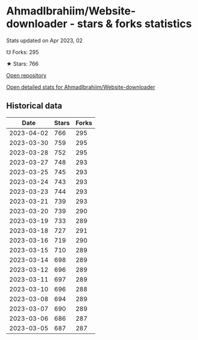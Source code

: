 # AhmadIbrahiim/Website-downloader - stars & forks statistics

Stats updated on Apr 2023, 02

☋ Forks: 295

★ Stars: 766

[Open repository](https://github.com/AhmadIbrahiim/Website-downloader)

[Open detailed stats for AhmadIbrahiim/Website-downloader](https://reviewgithub.com/rep/AhmadIbrahiim/Website-downloader)

## Historical data
| Date | Stars | Forks |
|------|-------|-------|
| 2023-04-02 | 766 | 295 | 
| 2023-03-30 | 759 | 295 | 
| 2023-03-28 | 752 | 295 | 
| 2023-03-27 | 748 | 293 | 
| 2023-03-25 | 745 | 293 | 
| 2023-03-24 | 743 | 293 | 
| 2023-03-23 | 744 | 293 | 
| 2023-03-21 | 739 | 293 | 
| 2023-03-20 | 739 | 290 | 
| 2023-03-19 | 733 | 289 | 
| 2023-03-18 | 727 | 291 | 
| 2023-03-16 | 719 | 290 | 
| 2023-03-15 | 710 | 289 | 
| 2023-03-14 | 698 | 289 | 
| 2023-03-12 | 696 | 289 | 
| 2023-03-11 | 697 | 289 | 
| 2023-03-10 | 696 | 288 | 
| 2023-03-08 | 694 | 289 | 
| 2023-03-07 | 690 | 289 | 
| 2023-03-06 | 686 | 287 | 
| 2023-03-05 | 687 | 287 | 

